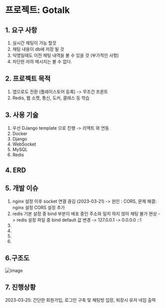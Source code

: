 # 프로젝트: Gotalk

## 1. 요구 사항

1) 실시간 채팅이 가능 할것
2) 채팅 내용이 db에 저장 될 것
3) 익명일때도 이전 채팅 내역을 볼 수 있을 것 (부가적인 사항)
4) 차단한 자의 메시지는 볼 수 없다.

## 2. 프로젝트 목적

1) 앱으로도 전환 (플레이스토어 등록) -> 무조건 프론트
2) Redis, 웹 소켓, 통신, 도커, 클래스 등 학습

## 3. 사용 기술

1) 우선 DJango template 으로 진행 -> 리액트 와 연동
2) Docker
3) Django
4) WebSocket
5) MySQL
6) Redis

## 4. ERD


## 5. 개발 이슈
1. nginx 설정 이후 socket 연결 끊김 (2023-03-21) -> 원인 : CORS, 문제 해결: nginx 설정 CORS 설정 추가
2. redis 기본 설정 중 bind 부분이 배포 중인 주소와 일치 하지 않아 채팅 불가 현상 -> redis 설정 파일 중 bind default 값 변경 -> 127.0.0.1 -> 0.0.0.0 ::1
3.
4.
5.
6.

## 6.구조도
![image](https://user-images.githubusercontent.com/59475851/226532602-435d4077-d8f0-4a77-965a-23c561fc77e3.png)


## 7. 진행상황
2023-03-25: 간단한 회원가입, 로그인 구축 및 채팅방 입장, 퇴장시 유저 네임 출력
